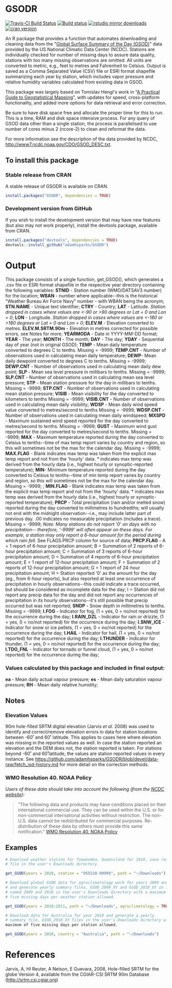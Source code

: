 GSODR
================

[![Travis-CI Build Status](https://travis-ci.org/adamhsparks/GSODR.svg?branch=master)](https://travis-ci.org/adamhsparks/GSODR) [![Build status](https://ci.appveyor.com/api/projects/status/8daqtllo2sg6me07/branch/master?svg=true)](https://ci.appveyor.com/project/adamhsparks/GSODR/branch/master?svg=true) [![rstudio mirror downloads](http://cranlogs.r-pkg.org/badges/GSODR?color=brightgreen)](https://github.com/metacran/cranlogs.app) [![cran version](http://www.r-pkg.org/badges/version/GSODR)](https://cran.r-project.org/package=GSODR)

An R package that provides a function that automates downloading and cleaning data from the "[Global Surface Summary of the Day (GSOD)](https://data.noaa.gov/dataset/global-surface-summary-of-the-day-gsod)" data provided by the US National Climatic Data Center (NCDC). Stations are individually checked for number of missing days to assure data quality, stations with too many missing observations are omitted. All units are converted to metric, e.g., feet to metres and Fahrenheit to Celsius. Output is saved as a Comma Separated Value (CSV) file or ESRI format shapefile summarizing each year by station, which includes vapor pressure and relative humidity variables calculated from existing data in GSOD.

This package was largely based on Tomislav Hengl's work in "[A Practical Guide to Geostatistical Mapping](http://spatial-analyst.net/book/getGSOD.R)", with updates for speed, cross-platform functionality, and added more options for data retrieval and error correction.

Be sure to have disk space free and allocate the proper time for this to run. This is a time, RAM and disk space intensive process. For any query of GSOD data other than a single station, the process is parallelised to use number of cores minus 2 (ncore-2) to clean and reformat the data.

For more information see the description of the data provided by NCDC, <http://www7.ncdc.noaa.gov/CDO/GSOD_DESC.txt>.

To install this package
-----------------------

### Stable release from CRAN

A stable release of GSODR is available on CRAN.

``` r
install.packages("GSODR", dependencies = TRUE)
```

### Development version from GitHub

If you wish to install the development version that may have new features (but also may not work properly), install the devtools package, available from CRAN.

``` r
install.packages("devtools", dependencies = TRUE)
devtools::install_github("adamhsparks/GSODR")
```

Output
======

This package consists of a single function, get\_GSOD(), which generates a .csv file or ESRI format shapefile in the respective year directory containing the following variables:
**STNID** - Station number (WMO/DATSAV3 number) for the location;
**WBAN** - number where applicable--this is the historical "Weather Bureau Air Force Navy" number - with WBAN being the acronym;
**STN.NAME** - Unique text identifier;
**CTRY** - Country;
**LAT** - Latitude. *Station dropped in cases where values are &lt;-90 or &gt;90 degrees or Lat = 0 and Lon = 0*;
**LON** - Longitude. *Station dropped in cases where values are &lt;-180 or &gt;180 degrees or Lat = 0 and Lon = 0*;
**ELEV.M** - Elevation converted to metres.
**ELEV.M.SRTM.90m** - Elevation in metres corrected for possible errors, see Notes for more;
**YEARMODA** - Date in YYYY-MM-DD format;
**YEAR** - The year;
**MONTH** - The month;
**DAY** - The day;
**YDAY** - Sequential day of year (not in original GSOD);
**TEMP** - Mean daily temperature converted to degrees C to tenths. Missing = -9999;
**TEMP.CNT** - Number of observations used in calculating mean daily temperature;
**DEWP**- Mean daily dewpoint converted to degrees C to tenths. Missing = -9999;
**DEWP.CNT** - Number of observations used in calculating mean daily dew point;
**SLP** - Mean sea level pressure in millibars to tenths. Missing = -9999;
**SLP.CNT** - Number of observations used in calculating mean sea level pressure;
**STP** - Mean station pressure for the day in millibars to tenths. Missing = -9999;
**STP.CNT** - Number of observations used in calculating mean station pressure;
**VISIB** - Mean visibility for the day converted to kilometers to tenths Missing = -9999;
**VISIB.CNT** - Number of observations used in calculating mean daily visibility;
**WDSP** - Mean daily wind speed value converted to metres/second to tenths Missing = -9999;
**WDSP.CNT** - Number of observations used in calculating mean daily windspeed;
**MXSPD** - Maximum sustained wind speed reported for the day converted to metres/second to tenths. Missing = -9999;
**GUST** - Maximum wind gust reported for the day converted to metres/second to tenths. Missing = -9999;
**MAX** - Maximum temperature reported during the day converted to Celsius to tenths--time of max temp report varies by country and region, so this will sometimes not be the max for the calendar day. Missing = -9999;
**MAX.FLAG** - Blank indicates max temp was taken from the explicit max temp report and not from the 'hourly' data. \* indicates max temp was derived from the hourly data (i.e., highest hourly or synoptic-reported temperature);
**MIN**- Minimum temperature reported during the day converted to Celsius to tenths--time of min temp report varies by country and region, so this will sometimes not be the max for the calendar day. Missing = -9999; ;
**MIN.FLAG** - Blank indicates max temp was taken from the explicit max temp report and not from the 'hourly' data. \* indicates max temp was derived from the hourly data (i.e., highest hourly or synoptic-reported temperature);
**PRCP** - Total precipitation (rain and/or melted snow) reported during the day converted to millimetres to hundredths; will usually not end with the midnight observation--i.e., may include latter part of previous day. .00 indicates no measurable precipitation (includes a trace). Missing = -9999; *Note: Many stations do not report '0' on days with no precipitation-- therefore, '-9999' will often appear on these days. For example, a station may only report a 6-hour amount for the period during which rain fell.* See FLAGS.PRCP column for source of data;
**PRCP.FLAG** -
A = 1 report of 6-hour precipitation amount;
B = Summation of 2 reports of 6-hour precipitation amount;
C = Summation of 3 reports of 6-hour precipitation amount;
D = Summation of 4 reports of 6-hour precipitation amount;
E = 1 report of 12-hour precipitation amount;
F = Summation of 2 reports of 12-hour precipitation amount;
G = 1 report of 24-hour precipitation amount;
H = Station reported '0' as the amount for the day (eg., from 6-hour reports), but also reported at least one occurrence of precipitation in hourly observations--this could indicate a trace occurred, but should be considered as incomplete data for the day;
I = Station did not report any precip data for the day and did not report any occurrences of precipitation in its hourly observations--it's still possible that precip occurred but was not reported;
**SNDP** - Snow depth in millimetres to tenths. Missing = -9999;
**I.FOG** - Indicator for fog, (1 = yes, 0 = no/not reported) for the occurrence during the day;
**I.RAIN\_DZL** - Indicator for rain or drizzle, (1 = yes, 0 = no/not reported) for the occurrence during the day;
**I.SNW\_ICE** - Indicator for snow or ice pellets, (1 = yes, 0 = no/not reported) for the occurrence during the day;
**I.HAIL** - Indicator for hail, (1 = yes, 0 = no/not reported) for the occurrence during the day;
**I.THUNDER** - Indicator for thunder, (1 = yes, 0 = no/not reported) for the occurrence during the day;
**I.TDO\_FNL** - Indicator for tornado or funnel cloud, (1 = yes, 0 = no/not reported) for the occurrence during the day;

### Values calculated by this package and included in final output:

**ea** - Mean daily actual vapour pressure;
**es** - Mean daily saturation vapour pressure;
**RH** - Mean daily relative humidity;

Notes
-----

### Elevation Values

90m hole-filled SRTM digital elevation (Jarvis *et al.* 2008) was used to identify and correct/remove elevation errors in data for station locations between -60˚ and 60˚ latitude. This applies to cases here where elevation was missing in the reported values as well. In case the station reported an elevation and the DEM does not, the station reported is taken. For stations beyond -60˚ and 60˚latitude, the values are station reported values in every instance. See <https://github.com/adamhsparks/GSODR/blob/devel/data-raw/fetch_isd-history.md> for more detail on the correction methods.

### WMO Resolution 40. NOAA Policy

*Users of these data should take into account the following (from the [NCDC website](http://www7.ncdc.noaa.gov/CDO/cdoselect.cmd?datasetabbv=GSOD&countryabbv=&georegionabbv=)):*

> "The following data and products may have conditions placed on their international commercial use. They can be used within the U.S. or for non-commercial international activities without restriction. The non-U.S. data cannot be redistributed for commercial purposes. Re-distribution of these data by others must provide this same notification." [WMO Resolution 40. NOAA Policy](http://www.wmo.int/pages/about/Resolution40.html)

Examples
--------

``` r
# Download weather station for Toowoomba, Queensland for 2010, save resulting
# file in the user's Downloads directory.

get_GSOD(years = 2010, station = "955510-99999", path = "~/Downloads")
```

``` r
# Download global GSOD data for agroclimatology work for years 2009 and 2010
# and generate yearly summary files, GSOD_2009_XY and GSOD_2010_XY in folders
# named 2009 and 2010 in the user's Downloads directory with a maximum of
# five missing days per weather station allowed.

get_GSOD(years = 2010:2011, path = "~/Downloads", agroclimatology = TRUE)
```

``` r
# Download data for Australia for year 2010 and generate a yearly
# summary file, GSOD_2010_XY files in the user's Downloads directory with a
maximum of five missing days per station allowed.

get_GSOD(years = 2010, country = "Australia", path = "~/Downloads")
```

References
==========

Jarvis, A, HI Reuter, A Nelson, E Guevara, 2008, Hole-filled SRTM for the globe Version 4, available from the CGIAR-CSI SRTM 90m Database (<http://srtm.csi.cgiar.org>)

